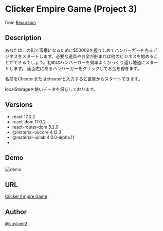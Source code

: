 # Clicker Empire Game (Project 3)
from [Recursion](https://recursionist.io/)

## Description
あなたはこの街で富豪になるために$50000を握りしめてハンバーガーを売るビジネスをスタートします。必要な道具やお金が貯まれば他のビジネスを始めることができるでしょう。初めはハンバーガーを効率よくひっくり返し地道にスタートします。
画面左にあるハンバーガーをクリックしてお金を稼ぎます。

名前をCheaterまたはcheaterと入力すると富豪からスタートできます。

localStorageを使いデータを保存しております。

## Versions
- react 17.0.2
- react-dom 17.0.2
- react-router-dom 5.2.0
- @material-ui/core 4.12.3
- @material-ui/lab 4.0.0-alpha.11
- 
## Demo
![demo](./public/assets/demo.gif)
## URL
[Clicker Empire Game](https://clicker-empire-game-soysan.vercel.app/)

## Author
[@soylove2]()

